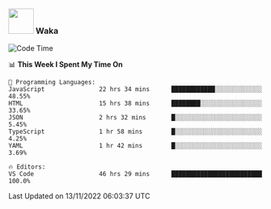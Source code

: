 ### <img src="https://media.giphy.com/media/VgCDAzcKvsR6OM0uWg/giphy.gif" width="50"> Waka

  <!--START_SECTION:waka-->
![Code Time](http://img.shields.io/badge/Code%20Time-1%2C073%20hrs%2042%20mins-blue)

📊 **This Week I Spent My Time On** 

```text
💬 Programming Languages: 
JavaScript               22 hrs 34 mins      ████████████░░░░░░░░░░░░░   48.55% 
HTML                     15 hrs 38 mins      ████████░░░░░░░░░░░░░░░░░   33.65% 
JSON                     2 hrs 32 mins       █░░░░░░░░░░░░░░░░░░░░░░░░   5.45% 
TypeScript               1 hr 58 mins        █░░░░░░░░░░░░░░░░░░░░░░░░   4.25% 
YAML                     1 hr 42 mins        █░░░░░░░░░░░░░░░░░░░░░░░░   3.69%

🔥 Editors: 
VS Code                  46 hrs 29 mins      █████████████████████████   100.0%

```


 Last Updated on 13/11/2022 06:03:37 UTC
<!--END_SECTION:waka-->
